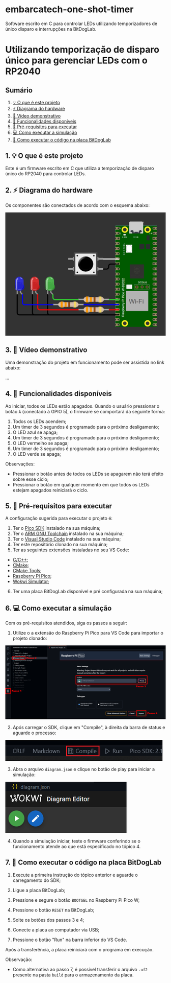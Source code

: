 # embarcatech-one-shot-timer
Software escrito em C para controlar LEDs utilizando temporizadores de único disparo e interrupções na BitDogLab.

# Utilizando temporização de disparo único para gerenciar LEDs com o RP2040

## Sumário

1. [💡 O que é este projeto](#1--o-que-é-este-projeto)
2. [⚡ Diagrama do hardware](#2--diagrama-do-hardware)
3. [🎥 Vídeo demonstrativo](#3--vídeo-demonstrativo)
4. [🔎 Funcionalidades disponíveis](#4--funcionalidades-disponíveis)
5. [🧰 Pré-requisitos para executar](#5--pré-requisitos-para-executar)
6. [💻 Como executar a simulação](#6--como-executar-a-simulação)
7. [🐶 Como executar o código na placa BitDogLab](#7--como-executar-o-código-na-placa-bitdoglab)

## 1. 💡 O que é este projeto

Este é um firmware escrito em C que utiliza a temporização de disparo único do RP2040 para controlar LEDs.

## 2. ⚡ Diagrama do hardware

Os componentes são conectados de acordo com o esquema abaixo:

![Diagrama do hardware](assets/diagram.PNG)

## 3. 🎥 Vídeo demonstrativo

Uma demonstração do projeto em funcionamento pode ser assistida no link abaixo:

...

## 4. 🔎 Funcionalidades disponíveis

Ao iniciar, todos os LEDs estão apagados. Quando o usuário pressionar o botão `A` (conectado à GPIO 5), o firmware se comportará da seguinte forma:

1. Todos os LEDs acendem;
2. Um timer de 3 segundos é programado para o próximo desligamento;
3. O LED azul se apaga;
4. Um timer de 3 segundos é programado para o próximo desligamento;
5. O LED vermelho se apaga;
6. Um timer de 3 segundos é programado para o próximo desligamento;
7. O LED verde se apaga;

Observações:

- Pressionar o botão antes de todos os LEDs se apagarem não terá efeito sobre esse ciclo;
- Pressionar o botão em qualquer momento em que todos os LEDs estejam apagados reiniciará o ciclo.

## 5. 🧰 Pré-requisitos para executar

A configuração sugerida para executar o projeto é:

1. Ter o [Pico SDK](https://github.com/raspberrypi/pico-sdk) instalado na sua máquina;
2. Ter o [ARM GNU Toolchain](https://developer.arm.com/Tools%20and%20Software/GNU%20Toolchain) instalado na sua máquina;
3. Ter o [Visual Studio Code](https://code.visualstudio.com/download) instalado na sua máquina;
4. Ter este repositório clonado na sua máquina;
5. Ter as seguintes extensões instaladas no seu VS Code:
- [C/C++](https://marketplace.visualstudio.com/items?itemName=ms-vscode.cpptools);
- [CMake](https://marketplace.visualstudio.com/items?itemName=twxs.cmake);
- [CMake Tools](https://marketplace.visualstudio.com/items?itemName=ms-vscode.cmake-tools);
- [Raspberry Pi Pico](https://marketplace.visualstudio.com/items?itemName=raspberry-pi.raspberry-pi-pico);
- [Wokwi Simulator](https://marketplace.visualstudio.com/items?itemName=Wokwi.wokwi-vscode);
6. Ter uma placa BitDogLab disponível e pré configurada na sua máquina;

## 6. 💻 Como executar a simulação

Com os pré-requisitos atendidos, siga os passos a seguir:

1. Utilize o a extensão do Raspberry Pi Pico para VS Code para importar o projeto clonado:

![Importar projeto...](assets/import_project.PNG)

2. Após carregar o SDK, clique em "Compile", à direita da barra de status e aguarde o processo:

![Compile](assets/compile_button.PNG)

3. Abra o arquivo `diagram.json` e clique no botão de play para iniciar a simulação:

![Wokwi Simulator](assets/wokwi_simulator.PNG)

4. Quando a simulação iniciar, teste o firmware conferindo se o funcionamento atende ao que está especificado no tópico 4.

## 7. 🐶 Como executar o código na placa BitDogLab

1. Execute a primeira instrução do tópico anterior e aguarde o carregamento do SDK;

2. Ligue a placa BitDogLab;

3. Pressione e segure o botão `BOOTSEL` no Raspberry Pi Pico W;

4. Pressione o botão `RESET` na BitDogLab;

5. Solte os botões dos passos 3 e 4;

6. Conecte a placa ao computador via USB;

7. Pressione o botão "Run" na barra inferior do VS Code.

Após a transferência, a placa reiniciará com o programa em execução.

Observação:

- Como alternativa ao passo 7, é possível transferir o arquivo `.uf2` presente na pasta `build` para o armazenamento da placa.
